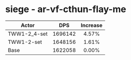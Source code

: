 # siege - ar-vf-cthun-flay-me
| Actor | DPS | Increase |
|---|:---:|:---:|
|TWW1-2_4-set|1696142|4.57%|
|TWW1-2-set|1648156|1.61%|
|Base|1622058|0.00%|
